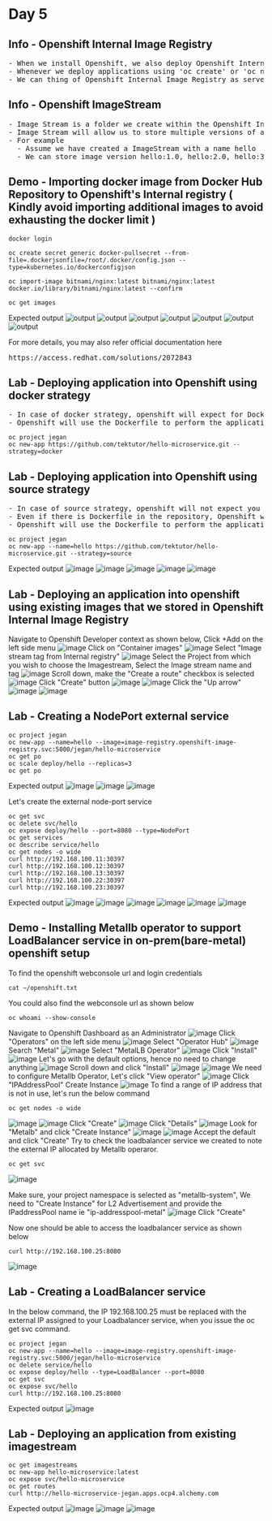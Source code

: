 # Day 5

## Info - Openshift Internal Image Registry
<pre>
- When we install Openshift, we also deploy Openshift Internal Registry to store multiple container images in it
- Whenever we deploy applications using 'oc create' or 'oc new-app' or using Openshift webconsole, the images we mention, openshift will search the image first in the Openshift Internal Registry, if the image is not there, then it downloads from the Docker Hub or whatever url is mentioned in the container imaage.
- We can thing of Openshift Internal Image Registry as server that stores many container images
</pre>  

## Info - Openshift ImageStream
<pre>
- Image Stream is a folder we create within the Openshift Internal Image Registry to store a particular image
- Image Stream will allow us to store multiple versions of a single container image
- For example
  - Assume we have created a ImageStream with a name hello
  - We can store image version hello:1.0, hello:2.0, hello:3.0 within the image stream named hello
</pre>

## Demo - Importing docker image from Docker Hub Repository to Openshift's Internal registry ( Kindly avoid importing additional images to avoid exhausting the docker limit )
```
docker login

oc create secret generic docker-pullsecret --from-file=.dockerjsonfile=/root/.docker/config.json --type=kubernetes.io/dockerconfigjson

oc import-image bitnami/nginx:latest bitnami/nginx:latest docker.io/library/bitnami/nginx:latest --confirm

oc get images
```

Expected output
![output](img1.png)
![output](img5.png)
![output](img2.png)
![output](img3.png)
![output](img4.png)
![output](img6.png)
![output](img7.png)

For more details, you may also refer official documentation here
<pre>
https://access.redhat.com/solutions/2072843  
</pre>

## Lab - Deploying application into Openshift using docker strategy
<pre>
- In case of docker strategy, openshift will expect for Dockerfile in your GitHub repository.  
- Openshift will use the Dockerfile to perform the application and image build.
</pre>

```
oc project jegan
oc new-app https://github.com/tektutor/hello-microservice.git --strategy=docker
```

## Lab - Deploying application into Openshift using source strategy
<pre>
- In case of source strategy, openshift will not expect you to provide Dockerfile in your GitHub repository. 
- Even if there is Dockerfile in the repository, Openshift will generate a Dockerfile with the image name you suggested in the oc new-app command.  
- Openshift will use the Dockerfile to perform the application and image build.
</pre>


```
oc project jegan
oc new-app --name=hello https://github.com/tektutor/hello-microservice.git --strategy=source
```

Expected output
![image](https://github.com/user-attachments/assets/805ff747-7441-472a-967d-3758478ce8b5)
![image](https://github.com/user-attachments/assets/dd6db220-76a1-4dff-9afd-603028edc62c)
![image](https://github.com/user-attachments/assets/a333bc45-2b8c-4be6-883e-e28defbf5b4d)
![image](https://github.com/user-attachments/assets/dcd86cb2-59e2-40f5-afc9-8697d311c372)
![image](https://github.com/user-attachments/assets/fe8036e0-945f-4652-987c-691d1cd40c0d)

## Lab - Deploying an application into openshift using existing images that we stored in Openshift Internal Image Registry
Navigate to Openshift Developer context as shown below, Click +Add on the left side menu
![image](https://github.com/user-attachments/assets/4c956874-c246-4eda-8454-0950fec694e7)
Click on "Container images"
![image](https://github.com/user-attachments/assets/1ee57a65-cf22-4728-96a0-08983a6c08d4)
Select "Image stream tag from Internal registry"
![image](https://github.com/user-attachments/assets/3430a73f-f001-4d60-9860-89fea7b65e5f)
Select the Project from which you wish to choose the Imagestream, 
Select the Image stream name and tag
![image](https://github.com/user-attachments/assets/fcebc5fd-30bb-40a1-9a02-e999832f4879)
Scroll down, make the "Create a route" checkbox is selected
![image](https://github.com/user-attachments/assets/df961003-ee77-401a-99ca-28cd587c3f62)
Click "Create" button
![image](https://github.com/user-attachments/assets/2429d77f-566f-4829-8276-cf1a1e9e7fbe)
![image](https://github.com/user-attachments/assets/a47a268d-6e6f-4a72-b2bf-4ee8d311074e)
Click the "Up arrow"
![image](https://github.com/user-attachments/assets/716453cf-999a-46ad-90f1-9a79c42795c1)
![image](https://github.com/user-attachments/assets/e0e5584b-059e-433d-bb84-d331a0a9ae10)

## Lab - Creating a NodePort external service
```
oc project jegan
oc new-app --name=hello --image=image-registry.openshift-image-registry.svc:5000/jegan/hello-microservice
oc get po
oc scale deploy/hello --replicas=3
oc get po

```
Expected output
![image](https://github.com/user-attachments/assets/22b8a355-691a-47f1-8bfb-34eb612662d9)
![image](https://github.com/user-attachments/assets/4c1ccfc2-70e7-4928-b787-b0c18bd33565)
![image](https://github.com/user-attachments/assets/4e0a8697-1395-46b4-9a0c-96e3b1e4559c)

Let's create the external node-port service
```
oc get svc
oc delete svc/hello
oc expose deploy/hello --port=8080 --type=NodePort
oc get services
oc describe service/hello
oc get nodes -o wide
curl http://192.168.100.11:30397
curl http://192.168.100.12:30397
curl http://192.168.100.13:30397
curl http://192.168.100.22:30397
curl http://192.168.100.23:30397
```

Expected output
![image](https://github.com/user-attachments/assets/b2aa467d-76f5-4ba8-a52b-d3642cc0afdf)
![image](https://github.com/user-attachments/assets/f5d8a961-834a-4b32-83ed-e736e85e0cc5)
![image](https://github.com/user-attachments/assets/a7917077-35f8-449f-82b3-67aaace7acb5)
![image](https://github.com/user-attachments/assets/21d3c123-7ea3-4f6f-b57f-5011110f628b)
![image](https://github.com/user-attachments/assets/7c5f8b41-41e7-4474-baae-a32f7703def3)
![image](https://github.com/user-attachments/assets/030412a1-a3eb-42f6-a143-9dc34d525bae)

## Demo - Installing Metallb operator to support LoadBalancer service in on-prem(bare-metal) openshift setup
To find the openshift webconsole url and login credentials
```
cat ~/openshift.txt
```
You could also find the webconsole url as shown below
```
oc whoami --show-console
```

Navigate to Openshift Dashboard as an Administrator
![image](https://github.com/user-attachments/assets/94005f06-8a10-4abf-bdb1-5f4c8878ce42)
Click "Operators" on the left side menu
![image](https://github.com/user-attachments/assets/905882b8-fd72-4c48-bbb0-78343c82d921)
Select "Operator Hub"
![image](https://github.com/user-attachments/assets/1bcfebb0-32aa-4ffd-86eb-433db0f186a6)
Search "Metal"
![image](https://github.com/user-attachments/assets/16af6666-a6f5-4d2d-83e2-5f7ed08679a0)
Select "MetalLB Operator"
![image](https://github.com/user-attachments/assets/845b3135-f902-4ea8-bc70-c860071c7854)
Click "Install"
![image](https://github.com/user-attachments/assets/04f4dd50-26f8-41c5-b1b0-319c5170fd42)
Let's go with the default options, hence no need to change anything
![image](https://github.com/user-attachments/assets/604eec9a-0184-4e6e-b84d-b649faee8480)
Scroll down and click "Install"
![image](https://github.com/user-attachments/assets/113d8739-624c-49a6-b9c3-f3f3b9c13cf6)
![image](https://github.com/user-attachments/assets/fabf5cc5-9acd-4e9b-89fd-0d3eb2c5bc97)
We need to configure Metallb Operator, Let's click "View operator"
![image](https://github.com/user-attachments/assets/b390997f-11c0-48c2-bf42-f1d60c0d93e6)
Click "IPAddressPool" Create Instance
![image](https://github.com/user-attachments/assets/d9e340b5-06aa-4d9a-87b6-749e205b2da1)
To find a range of IP address that is not in use, let's run the below command
```
oc get nodes -o wide
```
![image](https://github.com/user-attachments/assets/b14817cb-e83b-4de1-9a56-0134510dde4d)
![image](https://github.com/user-attachments/assets/8e9a514a-e861-46cc-8d5a-2560ad2ffbac)
Click "Create"
![image](https://github.com/user-attachments/assets/ee1ef470-e825-4ce0-aa3d-3a5285fd30ea)
Click "Details"
![image](https://github.com/user-attachments/assets/254280cd-a4a8-491c-967d-1f4ab6eabcd2)
Look for "Metalb" and click "Create Instance"
![image](https://github.com/user-attachments/assets/e41522df-85d6-4372-ac50-4c44ce83a530)
![image](https://github.com/user-attachments/assets/f7303656-aad7-41ba-a75d-ce41a108d063)
Accept the default and click "Create"
Try to check the loadbalancer service we created to note the external IP allocated by Metallb operaror.
```
oc get svc
```
![image](https://github.com/user-attachments/assets/e5b0260f-a5de-4a2c-86cb-997c6767a8a0)

Make sure, your project namespace is selected as "metallb-system", We need to "Create Instance" for L2 Advertisement and provide the IPaddressPool name ie "ip-addresspool-metal"
![image](https://github.com/user-attachments/assets/accb544c-9994-4e94-a02c-c6b066df705a)
Click "Create"

Now one should be able to access the loadbalancer service as shown below
```
curl http://192.168.100.25:8080
```
![image](https://github.com/user-attachments/assets/15e1e1bf-3975-4fae-928d-db94e03c7274)

## Lab - Creating a LoadBalancer service
In the below command, the IP 192.168.100.25 must be replaced with the external IP assigned to your Loadbalancer service, when you issue the oc get svc command.
```
oc project jegan
oc new-app --name=hello --image=image-registry.openshift-image-registry.svc:5000/jegan/hello-microservice
oc delete service/hello
oc expose deploy/hello --type=LoadBalancer --port=8080
oc get svc
oc expose svc/hello
curl http://192.168.100.25:8080
```

Expected output
![image](https://github.com/user-attachments/assets/ba15f75e-d035-406a-8159-a6348596d3f4)

## Lab - Deploying an application from existing imagestream
```
oc get imagestreams
oc new-app hello-microservice:latest
oc expose svc/hello-microservice
oc get routes
curl http://hello-microservice-jegan.apps.ocp4.alchemy.com
```

Expected output
![image](https://github.com/user-attachments/assets/4231bbeb-8081-4741-aec1-da3af62fd466)
![image](https://github.com/user-attachments/assets/9e98a3e4-4e59-429a-8775-927760f7bd37)
![image](https://github.com/user-attachments/assets/83fa3a28-cd7c-4588-918d-a00b91aeb793)

